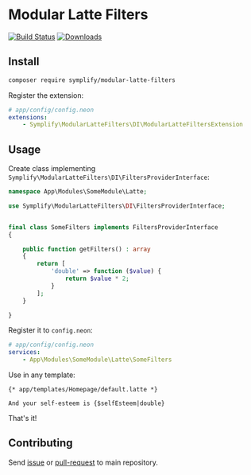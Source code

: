 # Modular Latte Filters

[![Build Status](https://img.shields.io/travis/Symplify/ModularLatteFilters/master.svg?style=flat-square)](https://travis-ci.org/Symplify/ModularLatteFilters)
[![Downloads](https://img.shields.io/packagist/dt/symplify/modular-latte-filters.svg?style=flat-square)](https://packagist.org/packages/symplify/modular-latte-filters)


## Install

```sh
composer require symplify/modular-latte-filters
```

Register the extension:

```yaml
# app/config/config.neon
extensions:
	- Symplify\ModularLatteFilters\DI\ModularLatteFiltersExtension
```


## Usage

Create class implementing `Symplify\ModularLatteFilters\DI\FiltersProviderInterface`:

```php
namespace App\Modules\SomeModule\Latte;

use Symplify\ModularLatteFilters\DI\FiltersProviderInterface;


final class SomeFilters implements FiltersProviderInterface
{

	public function getFilters() : array
	{
		return [
			'double' => function ($value) {
				return $value * 2;
			}
		];
	}

}
```

Register it to `config.neon`:

```yaml
# app/config/config.neon
services:
	- App\Modules\SomeModule\Latte\SomeFilters
```

Use in any template:

```latte
{* app/templates/Homepage/default.latte *}

And your self-esteem is {$selfEsteem|double}
```

That's it!



## Contributing

Send [issue](https://github.com/Symplify/Symplify/issues) or [pull-request](https://github.com/Symplify/Symplify/pulls) to main repository.